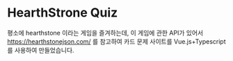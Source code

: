 # HearthStrone Quiz
평소에 hearthstone 이라는 게임을 즐겨하는데, 이 게임에 관한 API가 있어서
https://hearthstonejson.com/ 를 참고하여  카드 문제 사이트를 Vue.js+Typescript를 사용하여 만들었습니다.